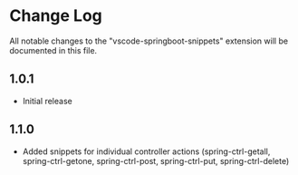 # Change Log

All notable changes to the "vscode-springboot-snippets" extension will be documented in this file.

## 1.0.1

- Initial release

## 1.1.0

- Added snippets for individual controller actions (spring-ctrl-getall, spring-ctrl-getone, spring-ctrl-post, spring-ctrl-put, spring-ctrl-delete)